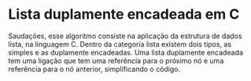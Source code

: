 # Lista duplamente encadeada em C
Saudações, esse algoritmo consiste na aplicação da estrutura de dados lista, na linguagem C. Dentro da categoria lista existem dois tipos, as simples e as duplamente encadeadas. Uma lista duplamente encadeada tem uma ligação que tem uma referência para o próximo nó e uma referência para o nó anterior, simplificando o código. 

